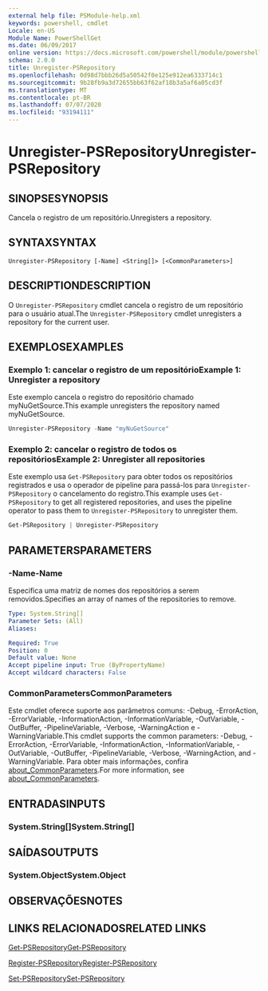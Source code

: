 ```yaml
---
external help file: PSModule-help.xml
keywords: powershell, cmdlet
Locale: en-US
Module Name: PowerShellGet
ms.date: 06/09/2017
online version: https://docs.microsoft.com/powershell/module/powershellget/unregister-psrepository?view=powershell-5.1&WT.mc_id=ps-gethelp
schema: 2.0.0
title: Unregister-PSRepository
ms.openlocfilehash: 0d98d7bbb26d5a50542f0e125e912ea6333714c1
ms.sourcegitcommit: 9b28fb9a3d72655bb63f62af18b3a5af6a05cd3f
ms.translationtype: MT
ms.contentlocale: pt-BR
ms.lasthandoff: 07/07/2020
ms.locfileid: "93194111"
---
```

# <span data-ttu-id="43671-103">Unregister-PSRepository</span><span class="sxs-lookup"><span data-stu-id="43671-103">Unregister-PSRepository</span></span>

## <span data-ttu-id="43671-104">SINOPSE</span><span class="sxs-lookup"><span data-stu-id="43671-104">SYNOPSIS</span></span>
<span data-ttu-id="43671-105">Cancela o registro de um repositório.</span><span class="sxs-lookup"><span data-stu-id="43671-105">Unregisters a repository.</span></span>

## <span data-ttu-id="43671-106">SYNTAX</span><span class="sxs-lookup"><span data-stu-id="43671-106">SYNTAX</span></span>

```
Unregister-PSRepository [-Name] <String[]> [<CommonParameters>]
```

## <span data-ttu-id="43671-107">DESCRIPTION</span><span class="sxs-lookup"><span data-stu-id="43671-107">DESCRIPTION</span></span>

<span data-ttu-id="43671-108">O `Unregister-PSRepository` cmdlet cancela o registro de um repositório para o usuário atual.</span><span class="sxs-lookup"><span data-stu-id="43671-108">The `Unregister-PSRepository` cmdlet unregisters a repository for the current user.</span></span>

## <span data-ttu-id="43671-109">EXEMPLOS</span><span class="sxs-lookup"><span data-stu-id="43671-109">EXAMPLES</span></span>

### <span data-ttu-id="43671-110">Exemplo 1: cancelar o registro de um repositório</span><span class="sxs-lookup"><span data-stu-id="43671-110">Example 1: Unregister a repository</span></span>

<span data-ttu-id="43671-111">Este exemplo cancela o registro do repositório chamado myNuGetSource.</span><span class="sxs-lookup"><span data-stu-id="43671-111">This example unregisters the repository named myNuGetSource.</span></span>

```powershell
Unregister-PSRepository -Name "myNuGetSource"
```

### <span data-ttu-id="43671-112">Exemplo 2: cancelar o registro de todos os repositórios</span><span class="sxs-lookup"><span data-stu-id="43671-112">Example 2: Unregister all repositories</span></span>

<span data-ttu-id="43671-113">Este exemplo usa `Get-PSRepository` para obter todos os repositórios registrados e usa o operador de pipeline para passá-los para `Unregister-PSRepository` o cancelamento do registro.</span><span class="sxs-lookup"><span data-stu-id="43671-113">This example uses `Get-PSRepository` to get all registered repositories, and uses the pipeline operator to pass them to `Unregister-PSRepository` to unregister them.</span></span>

```powershell
Get-PSRepository | Unregister-PSRepository
```

## <span data-ttu-id="43671-114">PARAMETERS</span><span class="sxs-lookup"><span data-stu-id="43671-114">PARAMETERS</span></span>

### <span data-ttu-id="43671-115">-Name</span><span class="sxs-lookup"><span data-stu-id="43671-115">-Name</span></span>

<span data-ttu-id="43671-116">Especifica uma matriz de nomes dos repositórios a serem removidos.</span><span class="sxs-lookup"><span data-stu-id="43671-116">Specifies an array of names of the repositories to remove.</span></span>

```yaml
Type: System.String[]
Parameter Sets: (All)
Aliases:

Required: True
Position: 0
Default value: None
Accept pipeline input: True (ByPropertyName)
Accept wildcard characters: False
```

### <span data-ttu-id="43671-117">CommonParameters</span><span class="sxs-lookup"><span data-stu-id="43671-117">CommonParameters</span></span>

<span data-ttu-id="43671-118">Este cmdlet oferece suporte aos parâmetros comuns: -Debug, -ErrorAction, -ErrorVariable, -InformationAction, -InformationVariable, -OutVariable, -OutBuffer, -PipelineVariable, -Verbose, -WarningAction e -WarningVariable.</span><span class="sxs-lookup"><span data-stu-id="43671-118">This cmdlet supports the common parameters: -Debug, -ErrorAction, -ErrorVariable, -InformationAction, -InformationVariable, -OutVariable, -OutBuffer, -PipelineVariable, -Verbose, -WarningAction, and -WarningVariable.</span></span> <span data-ttu-id="43671-119">Para obter mais informações, confira [about_CommonParameters](https://go.microsoft.com/fwlink/?LinkID=113216).</span><span class="sxs-lookup"><span data-stu-id="43671-119">For more information, see [about_CommonParameters](https://go.microsoft.com/fwlink/?LinkID=113216).</span></span>

## <span data-ttu-id="43671-120">ENTRADAS</span><span class="sxs-lookup"><span data-stu-id="43671-120">INPUTS</span></span>

### <span data-ttu-id="43671-121">System.String[]</span><span class="sxs-lookup"><span data-stu-id="43671-121">System.String[]</span></span>

## <span data-ttu-id="43671-122">SAÍDAS</span><span class="sxs-lookup"><span data-stu-id="43671-122">OUTPUTS</span></span>

### <span data-ttu-id="43671-123">System.Object</span><span class="sxs-lookup"><span data-stu-id="43671-123">System.Object</span></span>

## <span data-ttu-id="43671-124">OBSERVAÇÕES</span><span class="sxs-lookup"><span data-stu-id="43671-124">NOTES</span></span>

## <span data-ttu-id="43671-125">LINKS RELACIONADOS</span><span class="sxs-lookup"><span data-stu-id="43671-125">RELATED LINKS</span></span>

[<span data-ttu-id="43671-126">Get-PSRepository</span><span class="sxs-lookup"><span data-stu-id="43671-126">Get-PSRepository</span></span>](Get-PSRepository.md)

[<span data-ttu-id="43671-127">Register-PSRepository</span><span class="sxs-lookup"><span data-stu-id="43671-127">Register-PSRepository</span></span>](Register-PSRepository.md)

[<span data-ttu-id="43671-128">Set-PSRepository</span><span class="sxs-lookup"><span data-stu-id="43671-128">Set-PSRepository</span></span>](Set-PSRepository.md)
